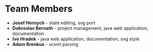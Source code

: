 # Team Members #



  * **Josef Hornych** - state editing, svg port
  * **Dobroslav Bernath** - project management, java web application, documentation
  * **Ivo Hradek** - java web application, documentation, svg style
  * **Adam Brenkus** - scxml parsing